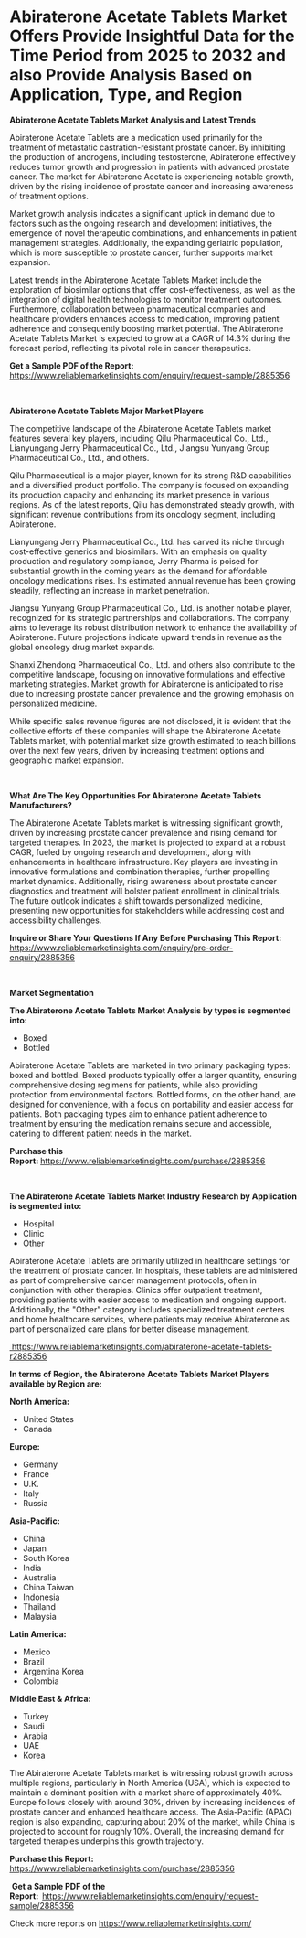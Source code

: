 <p><h1>Abiraterone Acetate Tablets Market Offers Provide Insightful Data for the Time Period from 2025 to 2032 and also Provide Analysis Based on Application, Type, and Region</h1></p><p><strong>Abiraterone Acetate Tablets Market Analysis and Latest Trends</strong></p>
<p><p>Abiraterone Acetate Tablets are a medication used primarily for the treatment of metastatic castration-resistant prostate cancer. By inhibiting the production of androgens, including testosterone, Abiraterone effectively reduces tumor growth and progression in patients with advanced prostate cancer. The market for Abiraterone Acetate is experiencing notable growth, driven by the rising incidence of prostate cancer and increasing awareness of treatment options.</p><p>Market growth analysis indicates a significant uptick in demand due to factors such as the ongoing research and development initiatives, the emergence of novel therapeutic combinations, and enhancements in patient management strategies. Additionally, the expanding geriatric population, which is more susceptible to prostate cancer, further supports market expansion.</p><p>Latest trends in the Abiraterone Acetate Tablets Market include the exploration of biosimilar options that offer cost-effectiveness, as well as the integration of digital health technologies to monitor treatment outcomes. Furthermore, collaboration between pharmaceutical companies and healthcare providers enhances access to medication, improving patient adherence and consequently boosting market potential. The Abiraterone Acetate Tablets Market is expected to grow at a CAGR of 14.3% during the forecast period, reflecting its pivotal role in cancer therapeutics.</p></p>
<p><strong>Get a Sample PDF of the Report:&nbsp;</strong> <a href="https://www.reliablemarketinsights.com/enquiry/request-sample/2885356?utm_campaign=2197&utm_medium=2&utm_source=Github&utm_content=ia&utm_term=13032025&utm_id=abiraterone-acetate-tablets">https://www.reliablemarketinsights.com/enquiry/request-sample/2885356</a></p>
<p>&nbsp;</p>
<p><strong>Abiraterone Acetate Tablets Major Market Players</strong></p>
<p><p>The competitive landscape of the Abiraterone Acetate Tablets market features several key players, including Qilu Pharmaceutical Co., Ltd., Lianyungang Jerry Pharmaceutical Co., Ltd., Jiangsu Yunyang Group Pharmaceutical Co., Ltd., and others. </p><p>Qilu Pharmaceutical is a major player, known for its strong R&D capabilities and a diversified product portfolio. The company is focused on expanding its production capacity and enhancing its market presence in various regions. As of the latest reports, Qilu has demonstrated steady growth, with significant revenue contributions from its oncology segment, including Abiraterone.</p><p>Lianyungang Jerry Pharmaceutical Co., Ltd. has carved its niche through cost-effective generics and biosimilars. With an emphasis on quality production and regulatory compliance, Jerry Pharma is poised for substantial growth in the coming years as the demand for affordable oncology medications rises. Its estimated annual revenue has been growing steadily, reflecting an increase in market penetration.</p><p>Jiangsu Yunyang Group Pharmaceutical Co., Ltd. is another notable player, recognized for its strategic partnerships and collaborations. The company aims to leverage its robust distribution network to enhance the availability of Abiraterone. Future projections indicate upward trends in revenue as the global oncology drug market expands.</p><p>Shanxi Zhendong Pharmaceutical Co., Ltd. and others also contribute to the competitive landscape, focusing on innovative formulations and effective marketing strategies. Market growth for Abiraterone is anticipated to rise due to increasing prostate cancer prevalence and the growing emphasis on personalized medicine.</p><p>While specific sales revenue figures are not disclosed, it is evident that the collective efforts of these companies will shape the Abiraterone Acetate Tablets market, with potential market size growth estimated to reach billions over the next few years, driven by increasing treatment options and geographic market expansion.</p></p>
<p>&nbsp;</p>
<p><strong>What Are The Key Opportunities For Abiraterone Acetate Tablets Manufacturers?</strong></p>
<p><p>The Abiraterone Acetate Tablets market is witnessing significant growth, driven by increasing prostate cancer prevalence and rising demand for targeted therapies. In 2023, the market is projected to expand at a robust CAGR, fueled by ongoing research and development, along with enhancements in healthcare infrastructure. Key players are investing in innovative formulations and combination therapies, further propelling market dynamics. Additionally, rising awareness about prostate cancer diagnostics and treatment will bolster patient enrollment in clinical trials. The future outlook indicates a shift towards personalized medicine, presenting new opportunities for stakeholders while addressing cost and accessibility challenges.</p></p>
<p><strong>Inquire or Share Your Questions If Any Before Purchasing This Report:</strong> <a href="https://www.reliablemarketinsights.com/enquiry/pre-order-enquiry/2885356?utm_campaign=2197&utm_medium=2&utm_source=Github&utm_content=ia&utm_term=13032025&utm_id=abiraterone-acetate-tablets">https://www.reliablemarketinsights.com/enquiry/pre-order-enquiry/2885356</a></p>
<p>&nbsp;</p>
<p><strong>Market Segmentation</strong></p>
<p><strong>The Abiraterone Acetate Tablets Market Analysis by types is segmented into:</strong></p>
<p><ul><li> Boxed</li><li>Bottled </li></ul></p>
<p><p>Abiraterone Acetate Tablets are marketed in two primary packaging types: boxed and bottled. Boxed products typically offer a larger quantity, ensuring comprehensive dosing regimens for patients, while also providing protection from environmental factors. Bottled forms, on the other hand, are designed for convenience, with a focus on portability and easier access for patients. Both packaging types aim to enhance patient adherence to treatment by ensuring the medication remains secure and accessible, catering to different patient needs in the market.</p></p>
<p><strong>Purchase this Report:&nbsp;</strong><a href="https://www.reliablemarketinsights.com/purchase/2885356?utm_campaign=2197&utm_medium=2&utm_source=Github&utm_content=ia&utm_term=13032025&utm_id=abiraterone-acetate-tablets">https://www.reliablemarketinsights.com/purchase/2885356</a></p>
<p>&nbsp;</p>
<p><strong>The Abiraterone Acetate Tablets Market Industry Research by Application is segmented into:</strong></p>
<p><ul><li> Hospital</li><li>Clinic</li><li>Other </li></ul></p>
<p><p>Abiraterone Acetate Tablets are primarily utilized in healthcare settings for the treatment of prostate cancer. In hospitals, these tablets are administered as part of comprehensive cancer management protocols, often in conjunction with other therapies. Clinics offer outpatient treatment, providing patients with easier access to medication and ongoing support. Additionally, the "Other" category includes specialized treatment centers and home healthcare services, where patients may receive Abiraterone as part of personalized care plans for better disease management.</p></p>
<p><a href="https://www.reliablemarketinsights.com/abiraterone-acetate-tablets-r2885356?utm_campaign=2197&utm_medium=2&utm_source=Github&utm_content=ia&utm_term=13032025&utm_id=abiraterone-acetate-tablets">&nbsp;https://www.reliablemarketinsights.com/abiraterone-acetate-tablets-r2885356</a></p>
<p><strong>In terms of Region, the Abiraterone Acetate Tablets Market Players available by Region are:</strong></p>
<p>
    <p> <strong> North America: </strong>
        <ul>
            <li>United States</li>
            <li>Canada</li>
        </ul>
        </p> 
    <p> <strong> Europe: </strong>
        <ul>
            <li>Germany</li>
            <li>France</li>
            <li>U.K.</li>
            <li>Italy</li>
            <li>Russia</li>
        </ul>
        </p> 
    <p> <strong> Asia-Pacific: </strong>
        <ul>
            <li>China</li>
            <li>Japan</li>
            <li>South Korea</li>
            <li>India</li>
            <li>Australia</li>
            <li>China Taiwan</li>
            <li>Indonesia</li>
            <li>Thailand</li>
            <li>Malaysia</li>
        </ul>
        </p> 
    <p> <strong> Latin America: </strong>
        <ul>
            <li>Mexico</li>
            <li>Brazil</li>
            <li>Argentina Korea</li>
            <li>Colombia</li>
        </ul>
        </p> 
    <p> <strong> Middle East & Africa: </strong>
        <ul>
            <li>Turkey</li>
            <li>Saudi</li>
            <li>Arabia</li>
            <li>UAE</li>
            <li>Korea</li>
        </ul>
    </p>
    </p>
<p><p>The Abiraterone Acetate Tablets market is witnessing robust growth across multiple regions, particularly in North America (USA), which is expected to maintain a dominant position with a market share of approximately 40%. Europe follows closely with around 30%, driven by increasing incidences of prostate cancer and enhanced healthcare access. The Asia-Pacific (APAC) region is also expanding, capturing about 20% of the market, while China is projected to account for roughly 10%. Overall, the increasing demand for targeted therapies underpins this growth trajectory.</p></p>
<p><strong>Purchase this Report: </strong><a href="https://www.reliablemarketinsights.com/purchase/2885356?utm_campaign=2197&utm_medium=2&utm_source=Github&utm_content=ia&utm_term=13032025&utm_id=abiraterone-acetate-tablets">https://www.reliablemarketinsights.com/purchase/2885356</a></p>
<p>&nbsp;<strong>Get a Sample PDF of the Report:&nbsp;&nbsp;</strong><a href="https://www.reliablemarketinsights.com/enquiry/request-sample/2885356?utm_campaign=2197&utm_medium=2&utm_source=Github&utm_content=ia&utm_term=13032025&utm_id=abiraterone-acetate-tablets">https://www.reliablemarketinsights.com/enquiry/request-sample/2885356</a></p>
<p><strong></strong></p>
<p>Check more reports on <a href="https://www.reliablemarketinsights.com/?utm_campaign=2197&utm_medium=2&utm_source=Github&utm_content=ia&utm_term=13032025&utm_id=abiraterone-acetate-tablets">https://www.reliablemarketinsights.com/</a></p>